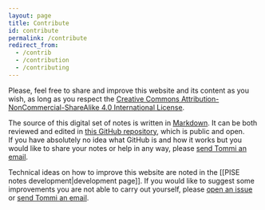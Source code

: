 ```yaml
---
layout: page
title: Contribute
id: contribute
permalink: /contribute
redirect_from:
  - /contrib
  - /contribution
  - /contributing
---
```

Please, feel free to share and improve this website and its content as you wish, as long as you respect the <a rel="license noopener noreferrer" href="http://creativecommons.org/licenses/by-nc-sa/4.0/" target="_blank">Creative Commons Attribution-NonCommercial-ShareAlike 4.0 International License</a>.

The source of this digital set of notes is written in [Markdown](https://commonmark.org/ "CommonMark homepage"). It can be both reviewed and edited in [this GitHub repository](https://tommi.space/xplosionmind/PISE-notes "PISE-notes source code on GitHub"), which is public and open.   
If you have absolutely no idea what GitHub is and how it works but you would like to share your notes or help in any way, please <a href="mailto:{{ 'surfing@tommi.space' | encode_email }}" target="_blank" rel="me noopener noreferrer">send Tommi an email</a>.

Technical ideas on how to improve this website are noted in the [[PISE notes development|development page]].
If you would like to suggest some improvements you are not able to carry out yourself, please [open an issue](https://github.com/xplosionmind/PISE-notes/issues "PISE-notes issues on GitHub") or <a href="mailto:{{ 'surfing@tommi.space' | encode_email }}" target="_blank" rel="me noopener noreferrer">send Tommi an email</a>.
